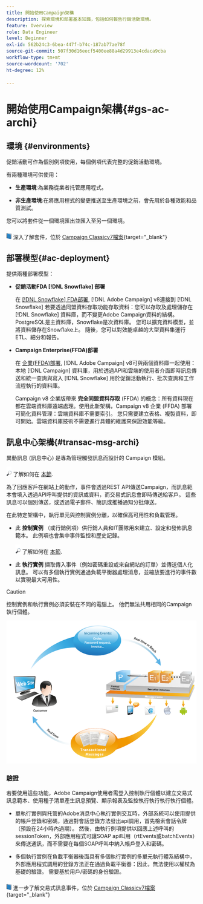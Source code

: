 ```yaml
---
title: 開始使用Campaign架構
description: 探索環境和部署基本知識，包括如何報告行銷活動環境。
feature: Overview
role: Data Engineer
level: Beginner
exl-id: 562b24c3-6bea-447f-b74c-187ab77ae78f
source-git-commit: 507f30d16eecf5400ee88a4d29913e4cdaca9cba
workflow-type: tm+mt
source-wordcount: '702'
ht-degree: 12%

---
```


# 開始使用Campaign架構{#gs-ac-archi}

## 環境 {#environments}

促銷活動可作為個別例項使用，每個例項代表完整的促銷活動環境。

有兩種環境可供使用：

* **生產環境**:為業務從業者托管應用程式。

* **非生產環境**:在將應用程式的變更推送至生產環境之前，會先用於各種效能和品質測試。

您可以將套件從一個環境匯出並匯入至另一個環境。

![](../assets/do-not-localize/book.png) 深入了解套件，位於 [Campaign Classicv7檔案](https://experienceleague.adobe.com/docs/campaign-classic/using/getting-started/administration-basics/working-with-data-packages.html){target="_blank"}

## 部署模型{#ac-deployment}

提供兩種部署模型：

* **促銷活動FDA [!DNL Snowflake] 部署**

   在 [[!DNL Snowflake] FDA部署](fda-deployment.md), [!DNL Adobe Campaign] v8連接到 [!DNL Snowflake] 若要透過同盟資料存取功能存取資料：您可以存取及處理儲存在 [!DNL Snowflake] 資料庫，而不變更Adobe Campaign資料的結構。 PostgreSQL是主資料庫，Snowflake是次資料庫。 您可以擴充資料模型，並將資料儲存在Snowflake上。 隨後，您可以對效能卓越的大型資料集運行ETL、細分和報告。

* **Campaign Enterprise(FFDA)部署**

   在 [企業(FFDA)部署](enterprise-deployment.md), [!DNL Adobe Campaign] v8可與兩個資料庫一起使用：本地 [!DNL Campaign] 資料庫，用於透過API和雲端的使用者介面即時訊息傳送和統一查詢與寫入 [!DNL Snowflake] 用於促銷活動執行、批次查詢和工作流程執行的資料庫。

   Campaign v8 企業版帶來 **完全同盟資料存取** (FFDA) 的概念：所有資料現在都在雲端資料庫遠端處理。使用此新架構，Campaign v8 企業 (FFDA) 部署可簡化資料管理：雲端資料庫不需要索引。 您只需要建立表格、複製資料，即可開始。雲端資料庫技術不需要進行具體的維護來保證效能等級。


## 訊息中心架構{#transac-msg-archi}

異動訊息 (訊息中心) 是專為管理觸發訊息而設計的 Campaign 模組。

![](../assets/do-not-localize/glass.png) 了解如何在 [本節](../send/transactional.md).

為了回應客戶在網站上的動作，事件會透過REST API傳送Campaign，而訊息範本會填入透過API呼叫提供的資訊或資料，而交易式訊息會即時傳送給客戶。 這些訊息可以個別傳送，或透過電子郵件、簡訊或推播通知分批傳送。

在此特定架構中，執行單元與控制實例分離，以確保高可用性和負載管理。

* 此 **控制實例** （或行銷例項）供行銷人員和IT團隊用來建立、設定和發佈訊息範本。 此例項也會集中事件監控和歷史記錄。

   ![](../assets/do-not-localize/glass.png) 了解如何在 [本節](../send/transactional.md).

* 此 **執行實例** 擷取傳入事件（例如密碼重設或來自網站的訂單）並傳送個人化訊息。 可以有多個執行實例通過負載平衡器處理消息，並縮放要進行的事件數以實現最大可用性。

>[!CAUTION]
>
>控制實例和執行實例必須安裝在不同的電腦上。 他們無法共用相同的Campaign執行個體。

![](assets/messagecenter_diagram.png)

### 驗證

若要使用這些功能，Adobe Campaign使用者需登入控制執行個體以建立交易式訊息範本、使用種子清單產生訊息預覽、顯示報表及監控執行執行執行執行個體。

* 單執行實例與托管的Adobe消息中心執行實例交互時，外部系統可以使用提供的帳戶登錄和密碼，通過對會話登錄方法發出api調用，首先檢索會話令牌（預設在24小時內過期）。
然後，由執行例項提供以回應上述呼叫的sessionToken，外部應用程式可讓SOAP api叫用（rtEvents或batchEvents）來傳送通訊，而不需要在每個SOAP呼叫中納入帳戶登入和密碼。

* 多個執行實例在負載平衡器後面具有多個執行實例的多單元執行體系結構中，外部應用程式調用的登錄方法正在通過負載平衡器：因此，無法使用以權杖為基礎的驗證。 需要基於用戶/密碼的身份驗證。

![](../assets/do-not-localize/book.png) 進一步了解交易式訊息事件，位於 [Campaign Classicv7檔案](https://experienceleague.adobe.com/docs/campaign-classic/using/transactional-messaging/processing/event-description.html#about-transactional-messaging-datamodel){target="_blank"}
